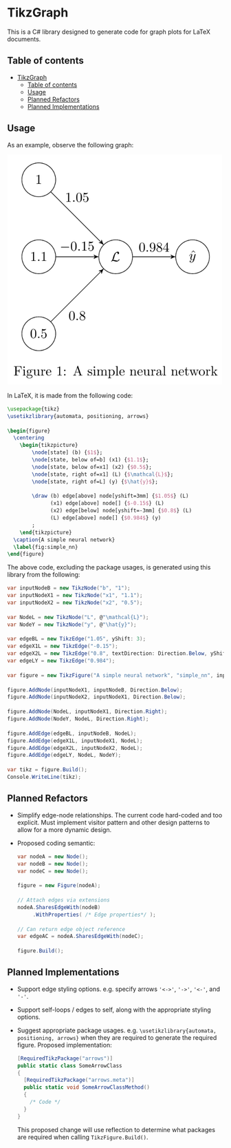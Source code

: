 # TikzGraph

This is a C# library designed to generate code for graph plots for LaTeX documents.

## Table of contents

- [TikzGraph](#tikzgraph)
  - [Table of contents](#table-of-contents)
  - [Usage](#usage)
  - [Planned Refactors](#planned-refactors)
  - [Planned Implementations](#planned-implementations)

## Usage

As an example, observe the following graph:

<img src="./images/nn_example.png" width=500px />

In LaTeX, it is made from the following code:

```latex
\usepackage{tikz}
\usetikzlibrary{automata, positioning, arrows}

\begin{figure}
  \centering
    \begin{tikzpicture}
        \node[state] (b) {$1$};
        \node[state, below of=b] (x1) {$1.1$};
        \node[state, below of=x1] (x2) {$0.5$};
        \node[state, right of=x1] (L) {$\mathcal{L}$};
        \node[state, right of=L] (y) {$\hat{y}$};

        \draw (b) edge[above] node[yshift=3mm] {$1.05$} (L)
              (x1) edge[above] node[] {$-0.15$} (L)
              (x2) edge[below] node[yshift=-3mm] {$0.8$} (L)
              (L) edge[above] node[] {$0.984$} (y)
        ;
    \end{tikzpicture}
  \caption{A simple neural network}
  \label{fig:simple_nn}
\end{figure}
```

The above code, excluding the package usages, is generated using this library from the following:

```cs
var inputNodeB = new TikzNode("b", "1");
var inputNodeX1 = new TikzNode("x1", "1.1");
var inputNodeX2 = new TikzNode("x2", "0.5");

var NodeL = new TikzNode("L", @"\mathcal{L}");
var NodeY = new TikzNode("y", @"\hat{y}");

var edgeBL = new TikzEdge("1.05", yShift: 3);
var edgeX1L = new TikzEdge("-0.15");
var edgeX2L = new TikzEdge("0.8", textDirection: Direction.Below, yShift: -3);
var edgeLY = new TikzEdge("0.984");

var figure = new TikzFigure("A simple neural network", "simple_nn", inputNodeB);

figure.AddNode(inputNodeX1, inputNodeB, Direction.Below);
figure.AddNode(inputNodeX2, inputNodeX1, Direction.Below);

figure.AddNode(NodeL, inputNodeX1, Direction.Right);
figure.AddNode(NodeY, NodeL, Direction.Right);

figure.AddEdge(edgeBL, inputNodeB, NodeL);
figure.AddEdge(edgeX1L, inputNodeX1, NodeL);
figure.AddEdge(edgeX2L, inputNodeX2, NodeL);
figure.AddEdge(edgeLY, NodeL, NodeY);

var tikz = figure.Build();
Console.WriteLine(tikz);
```

## Planned Refactors

- Simplify edge-node relationships. The current code hard-coded and too explicit.
  Must implement visitor pattern and other design patterns to allow for a more dynamic design.
- Proposed coding semantic:
  
  ```cs
  var nodeA = new Node();
  var nodeB = new Node();
  var nodeC = new Node();

  figure = new Figure(nodeA);

  // Attach edges via extensions
  nodeA.SharesEdgeWith(nodeB)
       .WithProperties( /* Edge properties*/ );

  // Can return edge object reference     
  var edgeAC = nodeA.SharesEdgeWith(nodeC);

  figure.Build();
  ```

## Planned Implementations

- Support edge styling options. e.g. specify arrows `'<->'`, `'->'`, `'<-'`, and `'-'`.
- Support self-loops / edges to self, along with the appropriate styling options.
- Suggest appropriate package usages. e.g. `\usetikzlibrary{automata, positioning, arrows}` when they are required to generate the required figure. Proposed implementation:
  
  ```cs
  [RequiredTikzPackage("arrows")]
  public static class SomeArrowClass
  {
    [RequiredTikzPackage("arrows.meta")]
    public static void SomeArrowClassMethod()
    {
      /* Code */
    }
  }
  ```

  This proposed change will use reflection to determine what packages are required when calling `TikzFigure.Build()`.
